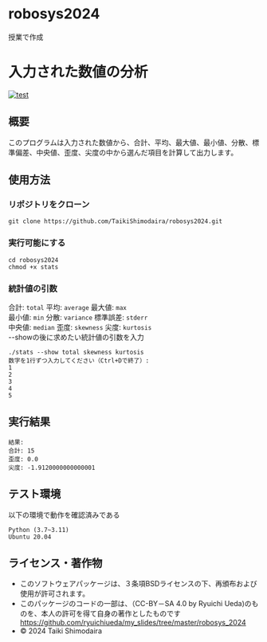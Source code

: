 # robosys2024
授業で作成
# 入力された数値の分析
[![test](https://github.com/TaikiShimodaira/robosys2024/actions/workflows/test.yml/badge.svg)](https://github.com/TaikiShimodaira/robosys2024/actions/workflows/test.yml)
## 概要
このプログラムは入力された数値から、合計、平均、最大値、最小値、分散、標準偏差、中央値、歪度、尖度の中から選んだ項目を計算して出力します。
## 使用方法
### リポジトリをクローン
```
git clone https://github.com/TaikiShimodaira/robosys2024.git
```
### 実行可能にする
```
cd robosys2024  
chmod +x stats
```  
### 統計値の引数  
合計: `total`        平均: `average`        最大値: `max`  
最小値: `min`        分散: `variance`        標準誤差: `stderr`  
中央値: `median`        歪度: `skewness`        尖度: `kurtosis`  
--showの後に求めたい統計値の引数を入力

```
./stats --show total skewness kurtosis  
数字を1行ずつ入力してください（Ctrl+Dで終了）:  
1  
2  
3  
4  
5  
```
## 実行結果
```
結果:  
合計: 15    
歪度: 0.0  
尖度: -1.9120000000000001
```
## テスト環境
以下の環境で動作を確認済みである    
```
Python (3.7~3.11)  
Ubuntu 20.04
```
## ライセンス・著作物
- このソフトウェアパッケージは、３条項BSDライセンスの下、再頒布および使用が許可されます。
- このパッケージのコードの一部は、（CC-BY－SA 4.0 by Ryuichi Ueda)のものを、本人の許可を得て自身の著作としたものです https://github.com/ryuichiueda/my_slides/tree/master/robosys_2024  
- © 2024 Taiki Shimodaira


